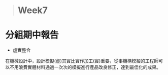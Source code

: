 > # Week7





# 分組期中報告

* 虛實整合

在機械設計中，設計模擬\(虛\)其實比實作加工\(實\)重要，從事機構模擬的工程師可以不用浪費實體材料通過一次次的模擬進行產品改良修正，達到最佳化的成果。

